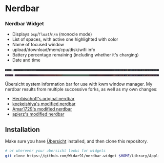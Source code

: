# Nerdbar

### Nerdbar Widget
* Displays `bsp`/`float`/`n/m` (monocle mode)  
* List of spaces, with active one highlighted with color  
* Name of focused window
* upload/download/mem/cpu/disk/wifi info 
* Battery percentage remaining (including whether it's charging) 
* Date and time 

![Screenshot](screenshots/nerdbar.png)
![Screenshot](screenshots/nerdbar-charging.png)

Übersicht system information bar for use with kwm window manager. My nerdbar results from multiple successive forks, as well as my own changes:  
* [Herrbischoff's original nerdbar](https://github.com/herrbischoff/nerdbar.widget)
* [koekeishiya's modified nerdbar](https://github.com/koekeishiya/nerdbar.widget)
* [Amar1729's modified nerdbar](https://github.com/Amar1729/nerdbar.widget)
* [apierz's modified nerdbar](https://github.com/apierz/nerdbar.widget)

## Installation

Make sure you have [Übersicht](http://tracesof.net/uebersicht/) installed, and then clone this repository.    
```bash
# or wherever your ubersicht looks for widgets
git clone https://github.com/Widar91/nerdbar.widget $HOME/Library/Application\ Support/Übersicht/widgets/nerdbar.widget
```
